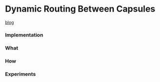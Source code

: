 # Dynamic Routing Between Capsules

[blog](https://jhui.github.io/2017/11/03/Dynamic-Routing-Between-Capsules/)
### Implementation

### What

### How


### Experiments
